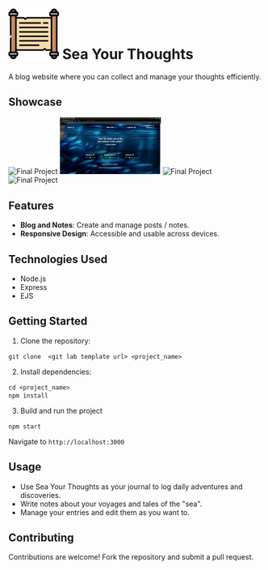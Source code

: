 # <img src="https://github.com/muslewski/sea-your-thoughts/blob/main/public/images/icons/parchment.png" width="100" height="100" /> Sea Your Thoughts

A blog website where you can collect and manage your thoughts efficiently.

## Showcase
<img src="https://github.com/muslewski/sea-your-thoughts/blob/main/home.gif" alt="Final Project" width="500"> 
<img src="https://github.com/muslewski/sea-your-thoughts/blob/main/deepDives.gif" alt="Final Project" width="200"> <img src="https://github.com/muslewski/sea-your-thoughts/blob/main/logbook.gif" alt="Final Project" width="200"> <img src="https://github.com/muslewski/sea-your-thoughts/blob/main/purpose.gif" alt="Final Project" width="200">

## Features

- **Blog and Notes**: Create and manage posts / notes.
- **Responsive Design**: Accessible and usable across devices.

## Technologies Used

- Node.js
- Express
- EJS

## Getting Started

1. Clone the repository:
```
git clone  <git lab template url> <project_name>
```
2. Install dependencies:
```
cd <project_name>
npm install
```
3. Build and run the project
```
npm start
```
  Navigate to `http://localhost:3000`

## Usage
- Use Sea Your Thoughts as your journal to log daily adventures and discoveries.
- Write notes about your voyages and tales of the "sea".
- Manage your entries and edit them as you want to.

## Contributing

Contributions are welcome! Fork the repository and submit a pull request.
